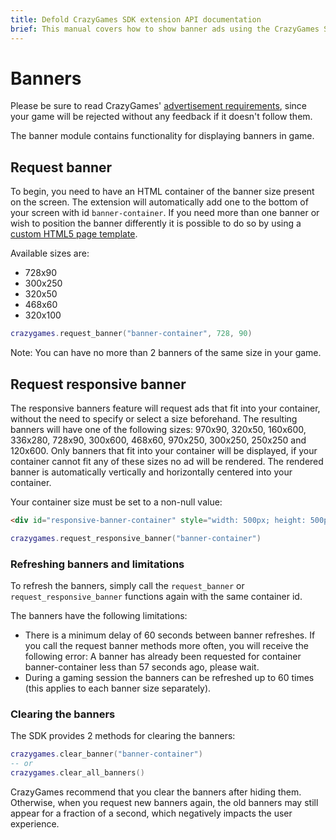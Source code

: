 ```yaml
---
title: Defold CrazyGames SDK extension API documentation
brief: This manual covers how to show banner ads using the CrazyGames SDK in Defold.
---
```


# Banners

Please be sure to read CrazyGames' [advertisement requirements](https://docs.crazygames.com/requirements/ads/), since your game will be rejected without any feedback if it doesn't follow them.

The banner module contains functionality for displaying banners in game.


## Request banner

To begin, you need to have an HTML container of the banner size present on the screen. The extension will automatically add one to the bottom of your screen with id `banner-container`. If you need more than one banner or wish to position the banner differently it is possible to do so by using a [custom HTML5 page template](https://defold.com/manuals/html5/#customizing-html5-bundle).

Available sizes are:

* 728x90
* 300x250
* 320x50
* 468x60
* 320x100

```lua
crazygames.request_banner("banner-container", 728, 90)
```

Note: You can have no more than 2 banners of the same size in your game.


## Request responsive banner

The responsive banners feature will request ads that fit into your container, without the need to specify or select a size beforehand. The resulting banners will have one of the following sizes: 970x90, 320x50, 160x600, 336x280, 728x90, 300x600, 468x60, 970x250, 300x250, 250x250 and 120x600. Only banners that fit into your container will be displayed, if your container cannot fit any of these sizes no ad will be rendered. The rendered banner is automatically vertically and horizontally centered into your container.

Your container size must be set to a non-null value:

```html
<div id="responsive-banner-container" style="width: 500px; height: 500px"></div>
```

```lua
crazygames.request_responsive_banner("banner-container")
```



### Refreshing banners and limitations
To refresh the banners, simply call the `request_banner` or `request_responsive_banner` functions again with the same container id.

The banners have the following limitations:

* There is a minimum delay of 60 seconds between banner refreshes. If you call the request banner methods more often, you will receive the following error: A banner has already been requested for container banner-container less than 57 seconds ago, please wait.
* During a gaming session the banners can be refreshed up to 60 times (this applies to each banner size separately).


### Clearing the banners

The SDK provides 2 methods for clearing the banners:

```lua
crazygames.clear_banner("banner-container")
-- or
crazygames.clear_all_banners()
```

CrazyGames recommend that you clear the banners after hiding them. Otherwise, when you request new banners again, the old banners may still appear for a fraction of a second, which negatively impacts the user experience.

